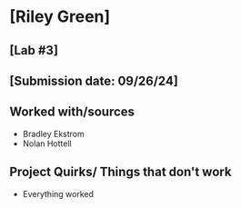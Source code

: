 # [Riley Green]
## [Lab #3]
## [Submission date: 09/26/24]
## Worked with/sources 
* Bradley Ekstrom
* Nolan Hottell
## Project Quirks/ Things that don't work
* Everything worked
